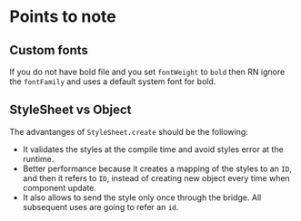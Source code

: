 # Points to note

## Custom fonts

If you do not have bold file and you set `fontWeight` to `bold` then RN ignore the `fontFamily` and uses a default system font for bold.

## StyleSheet vs Object

The advantanges of `StyleSheet.create` should be the following:

- It validates the styles at the compile time and avoid styles error at the runtime.
- Better performance because it creates a mapping of the styles to an `ID`, and then it refers to `ID`, instead of creating new object every time when component update.
- It also allows to send the style only once through the bridge. All subsequent uses are going to refer an `id`.
